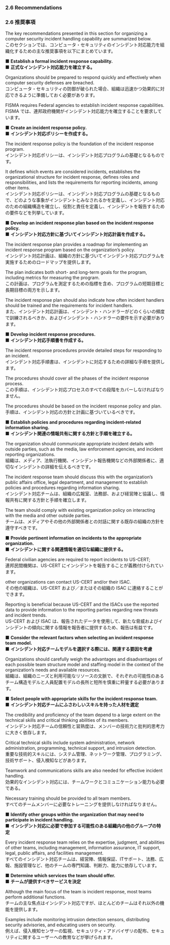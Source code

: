 ### 2.6 Recommendations
### 2.6 推奨事項

The key recommendations presented in this section for organizing a computer security incident handling capability are summarized below.  
このセクションでは、コンピュータ・セキュリティのインシデント対応能力を組織化するための主な推奨事項を以下にまとめています。 

■ **Establish a formal incident response capability.**  
■ **正式なインシデント対応能力を確立する。**  

Organizations should be prepared to respond quickly and effectively when computer security defenses are breached.  
コンピュータ・セキュリティの防御が破られた場合、組織は迅速かつ効果的に対応できるように準備しておく必要があります。  

FISMA requires Federal agencies to establish incident response capabilities.  
FISMA では、連邦政府機関がインシデント対応能力を確立することを要求しています。

■ **Create an incident response policy.**  
■ **インシデント対応ポリシーを作成する。**  

The incident response policy is the foundation of the incident response program.  
インシデント対応ポリシーは、インシデント対応プログラムの基礎となるものです。
 
It defines which events are considered incidents, establishes the organizational structure for incident response, defines roles and responsibilities, and lists the requirements for reporting incidents, among other items.  
インシデント対応ポリシーは、インシデント対応プログラムの基礎となるもので、どのような事象がインシデントとみなされるかを定義し、インシデント対応のための組織構造を確立し、役割と責任を定義し、インシデントを報告するための要件などを列挙しています。

■ **Develop an incident response plan based on the incident response policy.**  
■ **インシデント対応方針に基づいてインシデント対応計画を作成する。**  

The incident response plan provides a roadmap for implementing an incident response program based on the organization’s policy.  
インシデント対応計画は、組織の方針に基づいてインシデント対応プログラムを実施するためのロードマップを提供します。
 
The plan indicates both short- and long-term goals for the program, including metrics for measuring the program.  
この計画は、プログラムを測定するための指標を含め、プログラムの短期目標と長期目標の両方を示します。 
 
The incident response plan should also indicate how often incident handlers should be trained and the requirements for incident handlers.  
また、インシデント対応計画は、インシデント・ハンドラーがどのくらいの頻度で訓練されるべきか、およびインシデント・ハンドラーの要件を示す必要があります。

■ **Develop incident response procedures.**  
■ **インシデント対応手順書を作成する。**  

The incident response procedures provide detailed steps for responding to an incident.  
インシデント対応手順書は、インシデントに対応するための詳細な手順を提供します。 

The procedures should cover all the phases of the incident response process.  
この手順は、インシデント対応プロセスのすべての段階をカバーしなければなりません。  

The procedures should be based on the incident response policy and plan.   
手順は、インシデント対応の方針と計画に基づいているべきです。

■ **Establish policies and procedures regarding incident-related information sharing.**  
■ **インシデント関連の情報共有に関する方針と手順を確立する。**  

The organization should communicate appropriate incident details with outside parties, such as the media, law enforcement agencies, and incident reporting organizations.  
組織は、メディア、法執行機関、インシデント報告機関などの外部関係者に、適切なインシデントの詳細を伝えるべきです。  

The incident response team should discuss this with the organization’s public affairs office, legal department, and management to establish policies and procedures regarding information sharing.  
インシデント対応チームは、組織の広報室、法務部、および経営陣と協議し、情報共有に関する方針と手順を確立します。

The team should comply with existing organization policy on interacting with the media and other outside parties.  
チームは、メディアやその他の外部関係者との対話に関する既存の組織の方針を遵守すべきです。

■ **Provide pertinent information on incidents to the appropriate organization.**  
■ **インシデントに関する関連情報を適切な組織に提供する。**  

Federal civilian agencies are required to report incidents to US-CERT;  
連邦民間機関は、US-CERT にインシデントを報告することが義務付けられています。

other organizations can contact US-CERT and/or their ISAC.  
その他の組織は、US-CERT および／またはその組織の ISAC に連絡することができます。

Reporting is beneficial because US-CERT and the ISACs use the reported data to provide information to the reporting parties regarding new threats and incident trends.  
US-CERT および ISAC は、報告されたデータを使用して、新たな脅威およびインシデントの傾向に関する情報を報告者に提供するため、報告は有益です。

■ **Consider the relevant factors when selecting an incident response team model.**  
■ **インシデント対応チームモデルを選択する際には、関連する要因を考慮**

Organizations should carefully weigh the advantages and disadvantages of each possible team structure model and staffing model in the context of the organization’s needs and available resources.  
組織は、組織のニーズと利用可能なリソースの文脈で、それぞれの可能性のあるチーム構造モデルと人員配置モデルの長所と短所を慎重に秤量する必要があります。

■ **Select people with appropriate skills for the incident response team.**  
■ **インシデント対応チームにふさわしいスキルを持った人材を選定**

The credibility and proficiency of the team depend to a large extent on the technical skills and critical thinking abilities of its members.  
インシデント対応チームの信頼性と習熟度は、メンバーの技術力と批判的思考力に大きく依存します。 

Critical technical skills include system administration, network administration, programming, technical support, and intrusion detection.  
重要な技術的スキルには、システム管理、ネットワーク管理、プログラミング、技術サポート、侵入検知などがあります。

Teamwork and communications skills are also needed for effective incident handling.  
効果的なインシデント対応には、チームワークとコミュニケーション能力も必要である。 

Necessary training should be provided to all team members.  
すべてのチームメンバーに必要なトレーニングを提供しなければなりません。

■ **Identify other groups within the organization that may need to participate in incident handling.**  
■ **インシデント対応に必要で参加する可能性のある組織内の他のグループの特定** 

Every incident response team relies on the expertise, judgment, and abilities of other teams, including management, information assurance, IT support, legal, public affairs, and facilities management.  
すべてのインシデント対応チームは、経営陣、情報保証、ITサポート、法務、広報、施設管理など、他のチームの専門知識、判断力、能力に依存しています。 

■ **Determine which services the team should offer.**  
■ **チームが提供すべきサービスを決定**

Although the main focus of the team is incident response, most teams perform additional functions.  
チームの主な焦点はインシデント対応ですが、ほとんどのチームはそれ以外の機能を提供します。

Examples include monitoring intrusion detection sensors, distributing security advisories, and educating users on security.  
例えば、侵入検知センサーの監視、セキュリティ・アドバイザリの配布、セキュリティに関するユーザーへの教育などが挙げられます。 